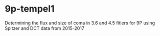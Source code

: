 # 9p-tempel1
Determining the flux and size of coma in 3.6 and 4.5 fitlers for 9P using Spitzer and DCT data from 2015-2017
